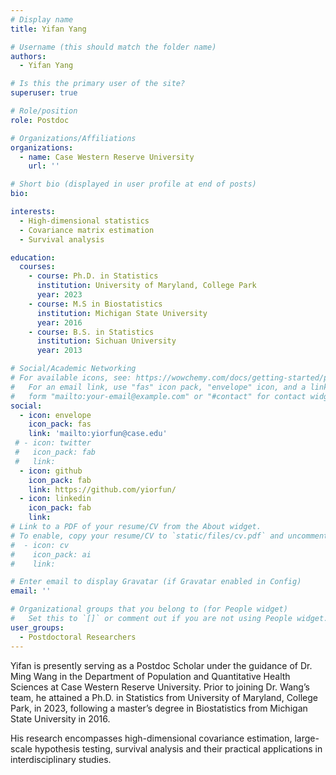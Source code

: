 ```yaml
---
# Display name
title: Yifan Yang

# Username (this should match the folder name)
authors:
  - Yifan Yang

# Is this the primary user of the site?
superuser: true

# Role/position
role: Postdoc

# Organizations/Affiliations
organizations:
  - name: Case Western Reserve University
    url: ''

# Short bio (displayed in user profile at end of posts)
bio: 

interests:
  - High-dimensional statistics
  - Covariance matrix estimation
  - Survival analysis

education:
  courses:
    - course: Ph.D. in Statistics
      institution: University of Maryland, College Park
      year: 2023
    - course: M.S in Biostatistics
      institution: Michigan State University
      year: 2016
    - course: B.S. in Statistics
      institution: Sichuan University
      year: 2013

# Social/Academic Networking
# For available icons, see: https://wowchemy.com/docs/getting-started/page-builder/#icons
#   For an email link, use "fas" icon pack, "envelope" icon, and a link in the
#   form "mailto:your-email@example.com" or "#contact" for contact widget.
social:
  - icon: envelope
    icon_pack: fas
    link: 'mailto:yiorfun@case.edu'
 # - icon: twitter
 #   icon_pack: fab
 #   link: 
  - icon: github
    icon_pack: fab
    link: https://github.com/yiorfun/
  - icon: linkedin
    icon_pack: fab
    link: 
# Link to a PDF of your resume/CV from the About widget.
# To enable, copy your resume/CV to `static/files/cv.pdf` and uncomment the lines below.
#  - icon: cv
#    icon_pack: ai
#    link: 

# Enter email to display Gravatar (if Gravatar enabled in Config)
email: ''

# Organizational groups that you belong to (for People widget)
#   Set this to `[]` or comment out if you are not using People widget.
user_groups:
  - Postdoctoral Researchers
---
```


Yifan is presently serving as a Postdoc Scholar under the guidance of Dr. Ming Wang in the Department of Population and Quantitative Health Sciences at Case Western Reserve University. Prior to joining Dr. Wang’s team, he attained a Ph.D. in Statistics from University of Maryland, College
Park, in 2023, following a master’s degree in Biostatistics from Michigan State University in 2016.

His research encompasses high-dimensional covariance estimation, large-scale hypothesis testing, survival analysis and their practical applications in interdisciplinary studies.
